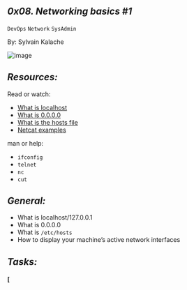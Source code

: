 ## *0x08. Networking basics #1*

`DevOps`   `Network`   `SysAdmin`

By: Sylvain Kalache

![image](https://s3.amazonaws.com/intranet-projects-files/holbertonschool-sysadmin_devops/285/s7kpNYq.png)

## *Resources:*

Read or watch:

- [What is localhost](https://en.wikipedia.org/wiki/Localhost)
- [What is 0.0.0.0](https://en.wikipedia.org/wiki/0.0.0.0)
- [What is the hosts file](https://www.makeuseof.com/tag/modify-manage-hosts-file-linux/)
- [Netcat examples](https://www.thegeekstuff.com/2012/04/nc-command-examples/)

man or help:

- `ifconfig`
- `telnet`
- `nc`
- `cut`

## *General:*

- What is localhost/127.0.0.1
- What is 0.0.0.0
- What is `/etc/hosts`
- How to display your machine’s active network interfaces

## *Tasks:*

#### [
